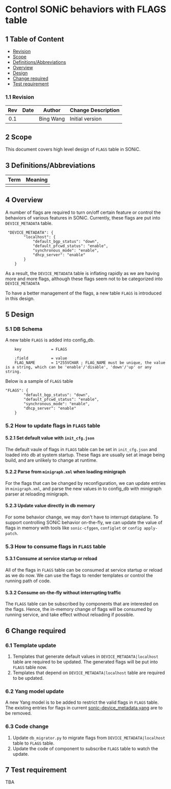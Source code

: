 # Control SONiC behaviors with FLAGS table

## 1 Table of Content ###

- [Revision](#11-revision)
- [Scope](#2-scope)
- [Definitions/Abbreviations](#3-definitionsabbreviations)
- [Overview](#4-overview)
- [Design](#5-design)
- [Change required](#6-change-required)
- [Test requirement](#7-test-requirement)


### 1.1 Revision ###
| Rev |     Date    |       Author       | Change Description                |
|:---:|:-----------:|:------------------:|-----------------------------------|
| 0.1 |             | Bing Wang   | Initial version                   |


## 2 Scope ##

This document covers high level design of `FLAGS` table in SONiC.

## 3 Definitions/Abbreviations ##


| Term | Meaning |
|:--------:|:---------------------------------------------:|
|  |  |


## 4 Overview

A number of flags are required to turn on/off certain feature or control the behaviors of various features in SONiC. Currently, these flags are put into `DEVICE_METADATA` table.

```
 "DEVICE_METADATA": {
        "localhost": {
            "default_bgp_status": "down",
            "default_pfcwd_status": "enable",
            "synchronous_mode": "enable",
            "dhcp_server": "enable"
        }
    }
```
As a result, the `DEVICE_METADATA` table is inflating rapidly as we are having more and more flags, although these flags seem not to be categorized into `DEVICE_METADATA` 

To have a better management of the flags, a new table `FLAGS` is introduced in this design. 

## 5 Design ##

### 5.1 DB Schema

A new table `FLAGS` is added into config_db.
```
    key             = FLAGS

    ;field          = value
    FLAG_NAME       = 1*255VCHAR ; FLAG_NAME must be unique, the value is a string, which can be 'enable'/'disable', 'down'/'up' or any string. 
```
Below is a sample of `FLAGS` table

```
"FLAGS": {
        "default_bgp_status": "down",
        "default_pfcwd_status": "enable",
        "synchronous_mode": "enable",
        "dhcp_server": "enable"
    }
```

### 5.2 How to update flags in `FLAGS` table

#### 5.2.1 Set default value with `init_cfg.json`

The default vaule of flags in `FLAGS` table can be set in `init_cfg.json` and loaded into db at system startup. These flags are usually set at image being build, and are unlikely to change at runtime.

#### 5.2.2 Parse from `minigraph.xml` when loading minigraph

For the flags that can be changed by reconfiguration, we can update entries in `minigraph.xml`, and parse the new values in to config_db with minigraph parser at reloading minigraph.

#### 5.2.3 Update value directly in db memory
For some behavior change, we may don't have to interrupt dataplane. To support controlling SONiC behavior on-the-fly, we can update the value of flags in memory with tools like `sonic-cfggen`, `configlet` or `config apply-patch`.

### 5.3 How to consume flags in `FLAGS` table

#### 5.3.1 Consume at service startup or reload
All of the flags in `FLAGS` table can be consumed at service startup or reload as we do now. We can use the flags to render templates or control the running path of code.

#### 5.3.2 Consume on-the-fly without interrupting traffic
The `FLAGS` table can be subscribed by components that are interested on the flags. Hence, the in-memory change of flags will be consumed by running service, and take effect without reloading if possible. 

## 6 Change required ##
### 6.1 Template update
1. Templates that generate default values in `DEVICE_METADATA|localhost` table are required to be updated. The generated flags will be put into `FLAGS` table now.
2. Templates that depend on `DEVICE_METADATA|localhost` table are required to be updated.

### 6.2 Yang model update
A new Yang model is to be added to restrict the valid flags in `FLAGS` table. The existing entries for flags in current [sonic-device_metadata.yang](https://github.com/Azure/sonic-buildimage/blob/master/src/sonic-yang-models/yang-models/sonic-device_metadata.yang) are to be removed.

### 6.3 Code change
1. Update `db_migrator.py` to migrate flags from `DEVICE_METADATA|localhost` table to `FLAGS` table.
2. Update the code of component to subscribe `FLAGS` table to watch the update.

## 7 Test requirement
TBA

 